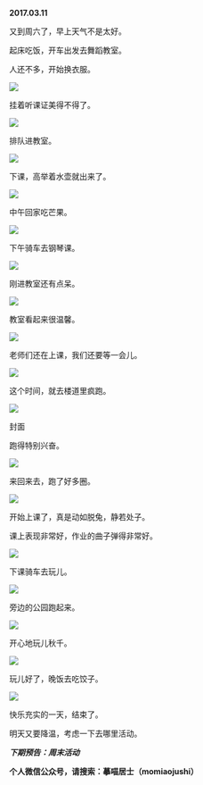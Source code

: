 
          
            
**2017.03.11**

又到周六了，早上天气不是太好。

起床吃饭，开车出发去舞蹈教室。

人还不多，开始换衣服。




![](img/51001-b8d8f2414181d243.jpg)




挂着听课证美得不得了。




![](img/51001-dc87c388bb23eb9d.jpg)




排队进教室。




![](img/51001-0549592d95e68a50.jpg)




下课，高举着水壶就出来了。




![](img/51001-69a262872a56dc39.jpg)




中午回家吃芒果。




![](img/51001-d0594997d6dc9526.jpg)




下午骑车去钢琴课。




![](img/51001-0c5cd4018783c9b4.jpg)




刚进教室还有点呆。




![](img/51001-7fc9c5e5378e9dce.jpg)




教室看起来很温馨。




![](img/51001-eaad78ec721a5814.jpg)




老师们还在上课，我们还要等一会儿。




![](img/51001-e2578a1e0deddb85.jpg)




这个时间，就去楼道里疯跑。




![](img/51001-833ee1c3ff2d8e62.jpg)

封面


跑得特别兴奋。




![](img/51001-0d5bf7989ff588c7.jpg)




来回来去，跑了好多圈。




![](img/51001-23b2a012ecfb6592.jpg)




开始上课了，真是动如脱兔，静若处子。

课上表现非常好，作业的曲子弹得非常好。




![](img/51001-096963fa96a92ed5.jpg)




下课骑车去玩儿。




![](img/51001-c5e1e131ccc28344.jpg)




旁边的公园跑起来。




![](img/51001-135aff46261a56b9.jpg)




开心地玩儿秋千。




![](img/51001-5889375c5e170de5.jpg)




玩儿好了，晚饭去吃饺子。




![](img/51001-419d2bb687557950.jpg)




快乐充实的一天，结束了。

明天又要降温，考虑一下去哪里活动。


***下期预告：周末活动***


**个人微信公众号，请搜索：摹喵居士（momiaojushi）**

          
        